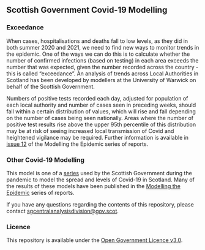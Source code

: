 
## Scottish Government Covid-19 Modelling

### Exceedance

When cases, hospitalisations and deaths fall to low levels, as they did
in both summer 2020 and 2021, we need to find new ways to monitor trends
in the epidemic. One of the ways we can do this is to calculate whether
the number of confirmed infections (based on testing) in each area
exceeds the number that was expected, given the number recorded across
the country - this is called “exceedance”. An analysis of trends across
Local Authorities in Scotland has been developed by modellers at the
University of Warwick on behalf of the Scottish Government.

Numbers of positive tests recorded each day, adjusted for population of
each local authority and number of cases seen in preceding weeks, should
fall within a certain distribution of values, which will rise and fall
depending on the number of cases being seen nationally. Areas where the
number of positive test results rise above the upper 95th percentile of
this distribution may be at risk of seeing increased local transmission
of Covid and heightened vigilance may be required. Further information
is available in
[issue 12](https://www.gov.scot/publications/coronavirus-covid-19-modelling-epidemic-scotland-issue-no-12/)
of the Modelling the Epidemic series of reports.

### Other Covid-19 Modelling

This model is one of a
[series](https://github.com/search?q=topic%3Ac19-modelling+org%3ADataScienceScotland+fork%3Atrue)
used by the Scottish Government during the pandemic to model the spread
and levels of Covid-19 in Scotland. Many of the results of these models
have been published in the [Modelling the
Epidemic](https://www.gov.scot/collections/coronavirus-covid-19-modelling-the-epidemic/)
series of reports.

If you have any questions regarding the contents of this repository,
please contact <sgcentralanalysisdivision@gov.scot>.

### Licence

This repository is available under the [Open Government Licence
v3.0](http://www.nationalarchives.gov.uk/doc/open-government-licence/version/3/).
